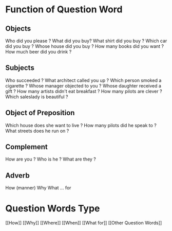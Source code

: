 # Function of Question Word 
## Objects

Who did you please ?
What did you buy?
What shirt did you buy ?
Which car did you buy ?
Whose house did you buy ?
How many books did you want ?
How much beer did you drink ?
## Subjects

Who succeeded ?
What architect called you up ?
Which person smoked a cigarette ?
Whose manager objected to you ?
Whose daughter received a gift ?
How many artists didn't eat breakfast ?
How many pilots are clever ?
Which saleslady is beautiful ?

## Object of Preposition

Which house does she want to live ?
How many pilots did he speak to ?
What streets does he run on ?

## Complement

How are you ?
Who is he ?
What are they ?
## Adverb

How (manner)
Why
What ... for

# Question Words Type

[[How]]
[[Why]]
[[Where]]
[[When]]
[[What for]]
[[Other Question Words]]



